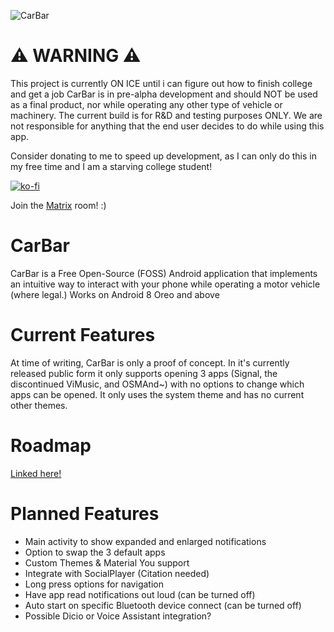 ![CarBar](https://user-images.githubusercontent.com/86343914/186069326-2c8bd931-9962-4c72-81d9-9131064fe6d5.png)

# ⚠️ WARNING ⚠️
This project is currently ON ICE until i can figure out how to finish college and get a job
CarBar is in pre-alpha development and should NOT be used as a final product, nor while operating any other type of vehicle or machinery. The current build is for R&D and testing purposes ONLY. We are not responsible for anything that the end user decides to do while using this app.

Consider donating to me to speed up development, as I can only do this in my free time and I am a starving college student!

[![ko-fi](https://ko-fi.com/img/githubbutton_sm.svg)](https://ko-fi.com/J3J3HCZ12)

Join the [Matrix](https://matrix.to/#/#carbar:matrix.org) room! :)
# CarBar
CarBar is a Free Open-Source (FOSS) Android application that implements an intuitive way to interact with your phone while operating a motor vehicle (where legal.) Works on Android 8 Oreo and above

# Current Features
At time of writing, CarBar is only a proof of concept. In it's currently released public form it only supports opening 3 apps (Signal, the discontinued ViMusic, and OSMAnd~) with no options to change which apps can be opened. It only uses the system theme and has no current other themes.

# Roadmap
[Linked here!](https://github.com/Wave6677/DisclaimersEtc/blob/main/Roadmap.MD)

# Planned Features
* Main activity to show expanded and enlarged notifications
* Option to swap the 3 default apps
* Custom Themes & Material You support
* Integrate with SocialPlayer (Citation needed)
* Long press options for navigation
* Have app read notifications out loud (can be turned off)
* Auto start on specific Bluetooth device connect (can be turned off)
* Possible Dicio or Voice Assistant integration?
